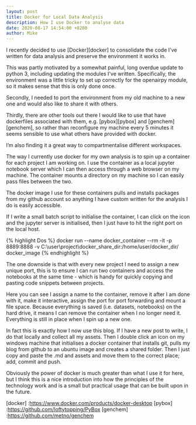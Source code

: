 ```yaml
---
layout: post
title: Docker for Local Data Analysis
description: How I use Docker to analyse data
date: 2020-08-17 14:54:00 +0200
author: Mike
---
```


I recently decided to use [Docker][docker] to consolidate the code I've written for data analysis and preserve the environment it works in.

This was partly motivated by a somewhat painful, long overdue update to python 3, including updating the modules I've written. Specifically, the environment was a little tricky to set up correctly for the openairpy module, so it makes sense that this is only done once.

Secondly, I needed to port the environment from my old machine to a new one and would also like to share it with others.

Thirdly, there are other tools out there I would like to use that have dockerfiles associated with them, e.g. [pybox][pybox] and [genchem][genchem], so rather than reconfigure my machine every 5 minutes it seems sensible to use what others have provided with docker.

I’m also finding it a great way to compartmentalise different workspaces.

The way I currently use docker for my own analysis is to spin up a container for each project I am working on. I use the container as a local jupyter notebook server which I can then access through a web browser on my machine. The container mounts a
directory on my machine so I can easily pass files between the two.

The docker image I use for these containers pulls and installs packages from my github account so anything I have custom written for the analysis I do is easily accessible.

If I write a small batch script to initialise the container, I can click on the icon and the jupyter server is initialised, then I just have to hit the right port on the local host.

{% highlight Dos %}
docker run --name docker_container --rm -it -p 8889:8888 -v C:\user\project\docker_share_dir\:/home/user/docker_dir/ docker_image
{% endhighlight %}

The one downside is that with every new project I need to assign a new unique port, this is to ensure I can run two containers and access the notebooks at the same time - which is handy for quickly copying and pasting code snippets between projects.

Here you can see I assign a name to the container, remove it after I am done with it, make it interactive, assign the port for port forwarding and mount a file space. Because everything is saved (i.e. datasets, notebooks) on the hard drive, it means I can remove the container when I no longer need it. Everything is still in place when I spin up a new one.

In fact this is exactly how I now use this blog. If I have a new post to write, I do that locally and collect all my assets. Then I double click an icon on my windows machine that initialises a docker container that installs git, pulls my blog from github to an ubuntu image and creates a shared folder. Then I just copy and paste the .md and assets and move them to the correct place; add, commit and push.

Obviously the power of docker is much greater than what I use it for here, but I think this is a nice introduction into how the principles of the technology work and is a small but practical usage that can be built upon in the future.

[docker] :https://www.docker.com/products/docker-desktop
[pybox] :https://github.com/loftytopping/PyBox
[genchem] :https://github.com/metno/genchem
